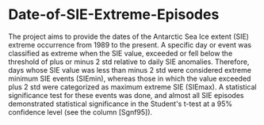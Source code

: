 # Date-of-SIE-Extreme-Episodes
The project aims to provide the dates of the Antarctic Sea Ice extent (SIE) extreme occurrence from 1989 to the present. A specific day or event was classified as extreme when the SIE value, exceeded or fell below the threshold of plus or minus 2 std relative to daily SIE anomalies. Therefore, days whose SIE value was less than minus 2 std were considered extreme minimum SIE events (SIEmin), whereas those in which the value exceeded plus 2 std were categorized as maximum extreme SIE (SIEmax). A statistical significance test for these events was done, and almost all SIE episodes demonstrated statistical significance in the Student's t-test at a 95\% confidence level (see the column [Sgnf95]).
